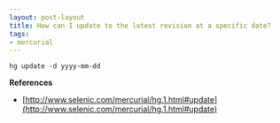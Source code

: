 ```yaml
---
layout: post-layout
title: How can I update to the latest revision at a specific date?
tags:
- mercurial
---
```

    hg update -d yyyy-mm-dd

**References**  

- [http://www.selenic.com/mercurial/hg.1.html#update](http://www.selenic.com/mercurial/hg.1.html#update)

